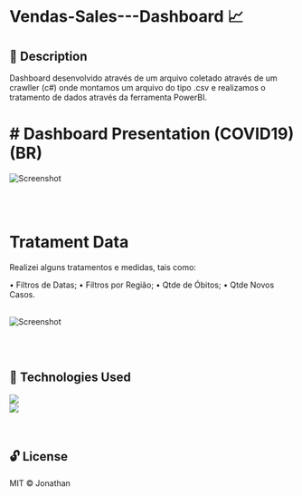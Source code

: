 # Vendas-Sales---Dashboard 📈

## 📝 Description 

Dashboard desenvolvido através de um arquivo coletado através de um crawller (c#) onde montamos um arquivo do tipo .csv 
e realizamos o tratamento de dados através da ferramenta PowerBI.

# # Dashboard Presentation (COVID19) (BR)

![Screenshot](dashboardCovid.PNG)

<br><br>
# Tratament Data

Realizei alguns tratamentos e medidas, tais como:

• Filtros de Datas;
• Filtros por Região;
• Qtde de Óbitos;
• Qtde Novos Casos.
<br><br>

![Screenshot](medidasCovid.PNG)

<br><br>
## 🚀 Technologies Used 
![](https://www.interop.com.br/wp-content/uploads/2019/04/power-BI.png)
<br>
![](https://img1.gratispng.com/20180328/spe/kisspng-net-framework-c-net-core-software-framework-mon-studio-5abb543b74c0d6.9500998315222262354782.jpg)
<br><br><br>

## 🔓 License 
MIT ©  Jonathan
